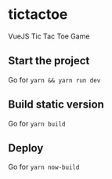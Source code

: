 # tictactoe

VueJS Tic Tac Toe Game

## Start the project

Go for `yarn && yarn run dev`

## Build static version

Go for `yarn build`

## Deploy

Go for `yarn now-build`
